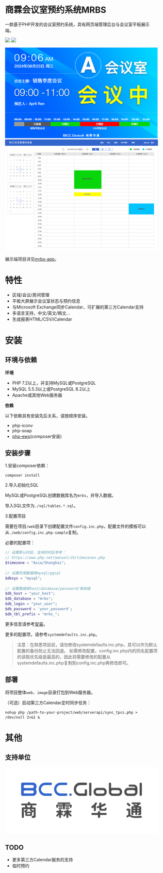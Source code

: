 # 商霖会议室预约系统MRBS

一款基于PHP开发的会议室预约系统，具有网页端管理后台与会议室平板展示端。

![](https://scrutinizer-ci.com/g/synaric-y/mrbs-server/badges/build.png?b=main)
![](https://scrutinizer-ci.com/g/synaric-y/mrbs-server/badges/code-intelligence.svg?b=main)

![demo.png](doc/img/2.png?t=1723515608897)
![demo2.png](doc/img/3.png?t=1723515608897)

展示端项目详见[mrbs-app](https://github.com/synaric-y/mrbs-app)。

# 特性

- 区域/会议/房间管理
- 平板大屏展示会议室状态与预约信息
- 与Microsoft Exchange同步Calendar，可扩展的第三方Calendar支持
- 多语言支持，中文/英文/韩文...
- 生成报表HTML/CSV/iCalendar

# 安装

## 环境与依赖

**环境**

- PHP 7.2以上，并支持MySQL或PostgreSQL
- MySQL 5.5.3以上或PostgreSQL 8.2以上
- Apache或其他Web服务器

**依赖**

以下依赖具有安装先后关系，请按顺序安装。

- php-iconv
- php-soap
- [php-ews](https://github.com/Garethp/php-ews)(composer安装)

## 安装步骤

1.安装composer依赖：

```
composer install
```

2.导入初始化SQL

MySQL或PostgreSQL创建数据库名为```mrbs```，并导入数据。

导入SQL文件为```./sql/tables.*.sql```。

3.配置项目

需要在项目```/web```目录下创建配置文件```config.inc.php```，配置文件的模板可以从```./web/config.inc.php-sample```复制。

必要的配置项：

```php
// 设置默认时区，支持的时区参考：
// https://www.php.net/manual/zh/timezones.php
$timezone = "Asia/Shanghai";

// 设置所用数据库mysql/pgsql
$dbsys = "mysql";

// 设置数据库host/database/password/表前缀
$db_host = "your_host";
$db_database = "mrbs";
$db_login = "your_user";
$db_password = 'your_password';
$db_tbl_prefix = "mrbs_";
```

更多信息请参考[安装](doc/INSTALL)。

更多的配置项，请参考```systemdefaults.inc.php```。

> 注意：在熟悉项目前，请勿修改systemdefaults.inc.php，其可以作为默认配置的备份防止无法回退。
> 如需修改配置，config.inc.php内的同名配置项的读取优先级是最高的，因此将需要修改的配置从
> systemdefaults.inc.php复制到config.inc.php再修改即可。

## 部署

将项目整体```web```、```image```目录打包到Web服务器。

（可选）启动第三方Calendar定时同步任务：

```
nohup php /path-to-your-project/web/serverapi/sync_tpcs.php > /dev/null 2>&1 &
```

# 其他

## 支持单位

![BCCGloballogo.jpg](doc/img/1.jpg?t=1723515608897)

## TODO

- 更多第三方Calendar服务的支持
- 临时预约
